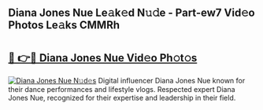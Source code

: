 ## Diana Jones Nue Le𝚊k𝚎d N𝚞𝚍e - Part-ew7 Vid𝚎o Photos Le𝚊ks CMMRh

# <h2><a href="http://fb382y4.evod.top/?m=Diana+Jones+Nue">🔗 👉🔴 Diana Jones Nue Vid𝚎o Ph𝚘t𝚘s</a></h2>

[![Diana Jones Nue N𝚞d𝚎s](https://i.imgur.com/8V9OHl7.gif)](http://fb382y4.evod.top/?m=Diana+Jones+Nue)
Digital influencer Diana Jones Nue known for their dance performances and lifestyle vlogs. Respected expert Diana Jones Nue, recognized for their expertise and leadership in their field. 
